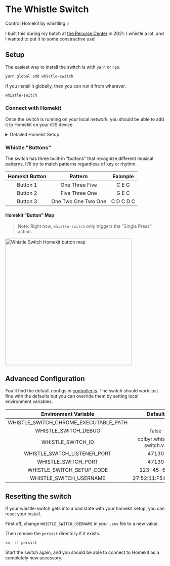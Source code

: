 # The Whistle Switch

Control Homekit by whistling 🎶

I built this during my batch at [the Recurse Center](https://www.recurse.com/) in 2021.
I whistle a lot, and I wanted to put it to some constructive use!

## Setup

The easiest way to install the switch is with `yarn` or `npm`.

```sh
yarn global add whistle-switch
```

If you install it globally, then you can run it from wherever.

```sh
whistle-switch
```

### Connect with Homekit

Once the switch is running on your local network, you should be able to add it to Homekit on your iOS device.

<details><summary>Detailed Homekit Setup</summary>

|      |      |
| :--: | :--: |
| ![1-add-accessory](https://user-images.githubusercontent.com/478109/149674991-a0eddebf-ddc5-489e-8d71-38fb4b9f0ba9.png) | Select "More Options.." from the Add Accessory card. |
| ![2-select-whistle-switch](https://user-images.githubusercontent.com/478109/149674994-088c744f-0abe-4492-b2d3-7d9a6ed8558a.png) | Tap the accessort called "Whistle Switch ..." |
| ![3-uncertified-accessory](https://user-images.githubusercontent.com/478109/149674996-d2c7babc-d0a4-4d49-b699-4c7e337faf7f.png) | Tap "Add Anyway" when you're prompted about an "uncertified" accessory. |
| ![4-setup-code](https://user-images.githubusercontent.com/478109/149674998-9105d282-4529-4574-a724-703bd964afe3.png) | The default setup code is "123-45-678", but you can change it to anything you want using the `WHISTLE_SWITCH_SETUP_CODE` environment variable. |

</details>

### Whistle "Buttons"

The switch has three built-in "buttons" that recognize different musical patterns.
It'll try to match patterns regardless of key or rhythm.

| Homekit Button   | Pattern             | Example   |
| :--------------: | :-----------------: | :-------: |
| Button 1         | One Three Five      | C E G     |
| Button 2         | Five Three One      | G E C     |
| Button 3         | One Two One Two One | C D C D C |

#### Homekit "Button" Map

> Note: Right now, `whistle-switch` only triggers the "Single Press" action.

<img alt="Whistle Switch Homekit button map" src="https://user-images.githubusercontent.com/478109/149676783-fa0f0b62-7ddf-45e8-9c12-e5d5cd289880.jpeg" height="400" />

## Advanced Configuration

You'll find the default configs in [controller.js](https://github.com/colbyr/whistle-switch/blob/694db8313b22180737626b05d5a4ffeeeb7542dc/src/controller.js#L10-L18).
The switch should work just fine with the defaults but you can override them by setting local environment variables.

|  Environment Variable                 |  Default                 |
| :-----------------------------------: | :----------------------: |
| WHISTLE_SWITCH_CHROME_EXECUTABLE_PATH |                          |
| WHISTLE_SWITCH_DEBUG                  | false                    |
| WHISTLE_SWITCH_ID                     | colbyr.whistle-switch.v1 |
| WHISTLE_SWITCH_LISTENER_PORT          | 47130                    |
| WHISTLE_SWITCH_PORT                   | 47130                    |
| WHISTLE_SWITCH_SETUP_CODE             | 123-45-678               |
| WHISTLE_SWITCH_USERNAME               | 27:52:11:F5:BC:05        |

## Resetting the switch

If your whistle-switch gets into a bad state with your homekit setup, you can reset your install.

First off, change `WHISTLE_SWITCH_USERNAME` in your `.env` file to a new value.

Then remove the `persist` directory if it exists.

```sh
rm -rf persist
```

Start the switch again, and you should be able to connect to Homekit as a completely new accessory.

